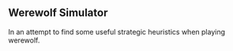 ## Werewolf Simulator

In an attempt to find some useful strategic heuristics when playing werewolf.
